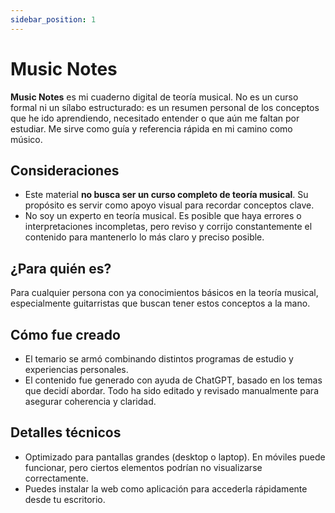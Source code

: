 ```yaml
---
sidebar_position: 1
---
```


# Music Notes

**Music Notes** es mi cuaderno digital de teoría musical. No es un curso formal ni un sílabo estructurado: es un resumen personal de los conceptos que he ido aprendiendo, necesitado entender o que aún me faltan por estudiar. Me sirve como guía y referencia rápida en mi camino como músico.

## Consideraciones

- Este material **no busca ser un curso completo de teoría musical**. Su propósito es servir como apoyo visual para recordar conceptos clave.
- No soy un experto en teoría musical. Es posible que haya errores o interpretaciones incompletas, pero reviso y corrijo constantemente el contenido para mantenerlo lo más claro y preciso posible.

## ¿Para quién es?

Para cualquier persona con ya conocimientos básicos en la teoría musical, especialmente guitarristas que buscan tener estos conceptos a la mano.

## Cómo fue creado

- El temario se armó combinando distintos programas de estudio y experiencias personales.
- El contenido fue generado con ayuda de ChatGPT, basado en los temas que decidí abordar. Todo ha sido editado y revisado manualmente para asegurar coherencia y claridad.

## Detalles técnicos

- Optimizado para pantallas grandes (desktop o laptop). En móviles puede funcionar, pero ciertos elementos podrían no visualizarse correctamente.
- Puedes instalar la web como aplicación para accederla rápidamente desde tu escritorio.

<DonateButton />
<Comments />
